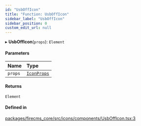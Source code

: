 ```yaml
---
id: "UsbOffIcon"
title: "Function: UsbOffIcon"
sidebar_label: "UsbOffIcon"
sidebar_position: 0
custom_edit_url: null
---
```


▸ **UsbOffIcon**(`props`): `Element`

#### Parameters

| Name | Type |
| :------ | :------ |
| `props` | [`IconProps`](../types/IconProps.md) |

#### Returns

`Element`

#### Defined in

[packages/firecms_core/src/icons/components/UsbOffIcon.tsx:3](https://github.com/FireCMSco/firecms/blob/d45f3739/packages/firecms_core/src/icons/components/UsbOffIcon.tsx#L3)
